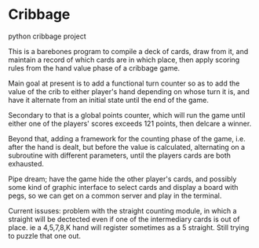 # Cribbage
python cribbage project


This is a barebones program to compile a deck of cards, draw from it, and maintain a record of which cards are in which place,
then apply scoring rules from the hand value phase of a cribbage game.

Main goal at present is to add a functional turn counter so as to add the value of the crib to either player's hand depending on 
whose turn it is, and have it alternate from an initial state until the end of the game.


Secondary to that is a global points counter, which will run the game until either one of the players' scores exceeds 121 points,
then delcare a winner.

Beyond that, adding a framework for the counting phase of the game, i.e. after the hand is dealt, but before the value is calculated,
alternating on a subroutine with different parameters, until the players cards are both exhausted.

Pipe dream; have the game hide the other player's cards, and possibly some kind of graphic interface to select cards and display
a board with pegs, so we can get on a common server and play in the terminal.

Current issuses: problem with the straight counting module, in which a straight will be dectected even if one of the intermediary cards
is out of place. ie a 4,5,7,8,K hand will register sometimes as a 5 straight. Still trying to puzzle that one out.
